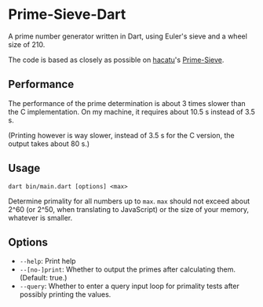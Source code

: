 # Prime-Sieve-Dart

A prime number generator written in Dart, using Euler's sieve and a wheel size of 210.

The code is based as closely as possible on
[hacatu](https://github.com/hacatu)'s
[Prime-Sieve](https://github.com/hacatu/Prime-Sieve).

## Performance

The performance of the prime determination is about 3 times slower than the C implementation. On my machine, it requires about 10.5 s instead of 3.5 s.

(Printing however is way slower, instead of 3.5 s for the C version, the output takes about 80 s.)

## Usage
`dart bin/main.dart [options] <max>`

Determine primality for all numbers up to `max`. `max` should not exceed
about 2^60 (or 2^50, when translating to JavaScript) or the size of your
memory, whatever is smaller.

## Options
* `--help`: Print help
* `--[no-]print`: Whether to output the primes after calculating them.
  (Default: true.)
* `--query`: Whether to enter a query input loop for primality tests after
  possibly printing the values.
